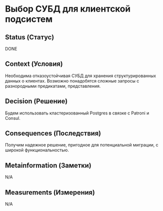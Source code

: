 # Выбор СУБД для клиентской подсистем
## Status (Статус)
DONE

## Context (Условия)
Необходима отказоустойчивая СУБД для хранения структурированных данных о клиентах. Возможно понадобятся сложные запросы с разнородными предикатами, представления.

## Decision (Решение)
Будем использовать кластеризованный Postgres в связке c Patroni и Consul.

## Consequences (Последствия)
Получим надежное решение, пригодное для потенциальной миграции, с широкой функциональностью. 

## Metainformation (Заметки)
N/A

## Measurements (Измерения)
N/A

